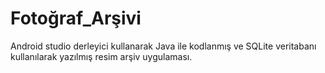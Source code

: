 # Fotoğraf_Arşivi
 Android studio derleyici kullanarak Java ile kodlanmış ve SQLite veritabanı kullanılarak yazılmış resim arşiv uygulaması.
